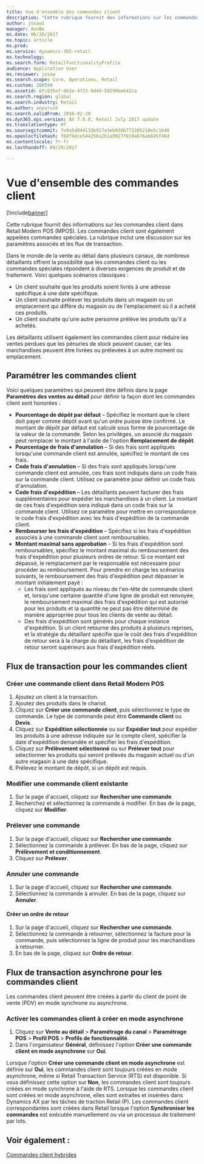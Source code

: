 ```yaml
---
title: Vue d'ensemble des commandes client
description: "Cette rubrique fournit des informations sur les commandes client dans Retail Modern POS (MPOS). Les commandes client sont également appelées commandes spéciales. La rubrique inclut une discussion sur les paramètres associés et les flux de transaction."
author: josaw1
manager: AnnBe
ms.date: 06/20/2017
ms.topic: article
ms.prod: 
ms.service: dynamics-365-retail
ms.technology: 
ms.search.form: RetailFunctionalityProfile
audience: Application User
ms.reviewer: josaw
ms.search.scope: Core, Operations, Retail
ms.custom: 260594
ms.assetid: 6fc835ef-d62e-4f23-9d49-50299be642ca
ms.search.region: global
ms.search.industry: Retail
ms.author: anpurush
ms.search.validFrom: 2016-02-28
ms.dyn365.ops.version: AX 7.0.0, Retail July 2017 update
ms.translationtype: HT
ms.sourcegitcommit: 7e0a5d044133b917a3eb9386773205218e5c1b40
ms.openlocfilehash: f68f9dce544256a2b1a9927f019a676a6845f46d
ms.contentlocale: fr-fr
ms.lasthandoff: 09/29/2017

---
```


# <a name="customer-orders-overview"></a>Vue d'ensemble des commandes client

[!include[banner](includes/banner.md)]


Cette rubrique fournit des informations sur les commandes client dans Retail Modern POS (MPOS). Les commandes client sont également appelées commandes spéciales. La rubrique inclut une discussion sur les paramètres associés et les flux de transaction.

Dans le monde de la vente au détail dans plusieurs canaux, de nombreux détaillants offrent la possibilité que les commandes client ou les commandes spéciales répondent à diverses exigences de produit et de traitement. Voici quelques scénarios classiques :

-   Un client souhaite que les produits soient livrés à une adresse spécifique à une date spécifique.
-   Un client souhaite prélever les produits dans un magasin ou un emplacement qui diffère du magasin ou de l'emplacement où il a acheté ces produits.
-   Un client souhaite qu'une autre personne prélève les produits qu'il a achetés.

Les détaillants utilisent également les commandes client pour réduire les ventes perdues que les pénuries de stock peuvent causer, car les marchandises peuvent être livrées ou prélevées à un autre moment ou emplacement.

## <a name="set-up-customer-orders"></a>Paramétrer les commandes client
Voici quelques paramètres qui peuvent être définis dans la page **Paramètres des ventes au détail** pour définir la façon dont les commandes client sont honorées :

-   **Pourcentage de dépôt par défaut** – Spécifiez le montant que le client doit payer comme dépôt avant qu'un ordre puisse être confirmé. Le montant de dépôt par défaut est calculé sous forme de pourcentage de la valeur de la commande. Selon les privilèges, un associé du magasin peut remplacer le montant à l'aide de l'option **Remplacement de dépôt**.
-   **Pourcentage de frais d'annulation** – Si des frais sont appliqués lorsqu'une commande client est annulée, spécifiez le montant de ces frais.
-   **Code frais d'annulation** – Si des frais sont appliqués lorsqu'une commande client est annulée, ces frais sont indiqués dans un code frais sur la commande client. Utilisez ce paramètre pour définir un code frais d'annulation.
-   **Code frais d'expédition** – Les détaillants peuvent facturer des frais supplémentaires pour expédier les marchandises à un client. Le montant de ces frais d'expédition sera indiqué dans un code frais sur la commande client. Utilisez ce paramètre pour mettre en correspondance le code frais d'expédition avec les frais d'expédition de la commande client.
-   **Rembourser les frais d'expédition** – Spécifiez si les frais d'expédition associés à une commande client sont remboursables.
-   **Montant maximal sans approbation** – Si les frais d'expédition sont remboursables, spécifiez le montant maximal du remboursement des frais d'expédition pour plusieurs ordres de retour. Si ce montant est dépassé, le remplacement par le responsable est nécessaire pour procéder au remboursement. Pour prendre en charge les scénarios suivants, le remboursement des frais d'expédition peut dépasser le montant initialement payé :
    -   Les frais sont appliqués au niveau de l'en-tête de commande client et, lorsqu'une certaine quantité d'une ligne de produit est renvoyée, le remboursement maximal des frais d'expédition qui est autorisé pour les produits et la quantité ne peut pas être déterminé de manière appropriée pour tous les clients de vente au détail.
    -   Des frais d'expédition sont générés pour chaque instance d'expédition. Si un client retourne des produits à plusieurs reprises, et la stratégie du détaillant spécifie que le coût des frais d'expédition de retour sera à la charge du détaillant, les frais d'expédition de retour seront supérieurs aux frais d'expédition réels.

## <a name="transaction-flow-for-customer-orders"></a>Flux de transaction pour les commandes client
### <a name="create-a-customer-order-in-retail-modern-pos"></a>Créer une commande client dans Retail Modern POS

1.  Ajoutez un client à la transaction.
2.  Ajoutez des produits dans le chariot.
3.  Cliquez sur **Créer une commande client**, puis sélectionnez le type de commande. Le type de commande peut être **Commande client** ou **Devis**.
4.  Cliquez sur **Expédition sélectionnée** ou sur **Expédier tout** pour expédier les produits à une adresse indiquée sur le compte client, spécifier la date d'expédition demandée et spécifier les frais d'expédition.
5.  Cliquez sur **Prélèvement sélectionné** ou sur **Prélever tout** pour sélectionner les produits qui seront prélevés du magasin actuel ou d'un autre magasin à une date spécifique.
6.  Prélevez le montant de dépôt, si un dépôt est requis.

### <a name="edit-an-existing-customer-order"></a>Modifier une commande client existante

1.  Sur la page d'accueil, cliquez sur **Rechercher une commande**.
2.  Recherchez et sélectionnez la commande à modifier. En bas de la page, cliquez sur **Modifier**.

### <a name="pick-up-an-order"></a>Prélever une commande

1.  Sur la page d'accueil, cliquez sur **Rechercher une commande**.
2.  Sélectionnez la commande à prélever. En bas de la page, cliquez sur **Prélèvement et conditionnement**.
3.  Cliquez sur **Prélever**.

### <a name="cancel-an-order"></a>Annuler une commande

1.  Sur la page d'accueil, cliquez sur **Rechercher une commande**.
2.  Sélectionnez la commande à annuler. En bas de la page, cliquez sur **Annuler**.

#### <a name="create-a-return-order"></a>Créer un ordre de retour

1.  Sur la page d'accueil, cliquez sur **Rechercher une commande**.
2.  Sélectionnez la commande à retourner, sélectionnez la facture pour la commande, puis sélectionnez la ligne de produit pour les marchandises à retourner.
3.  En bas de la page, cliquez sur **Ordre de retour**.

## <a name="asynchronous-transaction-flow-for-customer-orders"></a>Flux de transaction asynchrone pour les commandes client
Les commandes client peuvent être créées à partir du client de point de vente (PDV) en mode synchrone ou asynchrone.

### <a name="enable-customer-orders-to-be-created-in-asynchronous-mode"></a>Activer les commandes client à créer en mode asynchrone

1.  Cliquez sur **Vente au détail** &gt; **Paramétrage du canal** &gt; **Paramétrage POS** &gt; **Profil POS** &gt; **Profils de fonctionnalité**.
2.  Dans l'organisateur **Général**, définissez l'option **Créer une commande client en mode asynchrone** sur **Oui**.

Lorsque l'option **Créer une commande client en mode asynchrone** est définie sur **Oui**, les commandes client sont toujours créées en mode asynchrone, même si Retail Transaction Service (RTS) est disponible. Si vous définissez cette option sur **Non**, les commandes client sont toujours créées en mode synchrone à l'aide de RTS. Lorsque les commandes client sont créées en mode asynchrone, elles sont extraites et insérées dans Dynamics AX par les tâches de traction Retail (P). Les commandes client correspondantes sont créées dans Retail lorsque l'option **Synchroniser les commandes** est exécutée manuellement ou via un processus de traitement par lots.

<a name="see-also"></a>Voir également :
--------

[Commandes client hybrides](hybrid-customer-orders.md)




